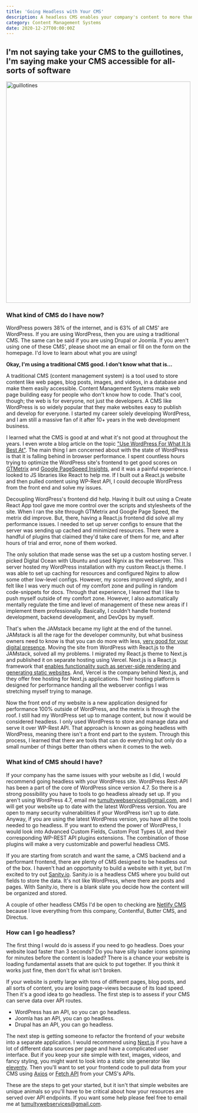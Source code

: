 ```yaml
---
title: 'Going Headless with Your CMS'
description: A headless CMS enables your company's content to more than just your website. The content can be shared across all sorts of platforms 
category: Content Management Systems
date: 2020-12-27T00:00:00Z
---
```


## I'm not saying take your CMS to the guillotines, I'm saying make your CMS accessible for all-sorts of software

<img src="/assets/images/guillotines.png" width="500" height="600" alt="guillotines" />

### What kind of CMS do I have now?

WordPress powers 38% of the internet, and is 63% of all CMS' are WordPress. If you are using WordPress, then you are using a traditional CMS. The same can be said if you are using Drupal or Joomla. If you aren't using one of these CMS', please shoot me an email or fill on the form on the homepage. I'd love to learn about what you are using! 

**Okay, I'm using a traditional CMS good. I don't know what that is...**

A traditional CMS (content management system) is a tool used to store content like web pages, blog posts, images, and videos, in a database and make them easily accessible. Content Management Systems make web page building easy for people who don't know how to code. That's cool, though; the web is for everyone, not just the developers. A CMS like WordPress is so widely popular that they make websites easy to publish and develop for everyone. I started my career solely developing WordPress, and I am still a massive fan of it after 10+ years in the web development business.

I learned what the CMS is good at and what it's not good at throughout the years. I even wrote a blog article on the topic ["Use WordPress For What It Is Best At"](/use-wordpress-for-what-it-is-best-at/). The main thing I am concerned about with the state of WordPress is that it is falling behind in browser performance. I spent countless hours trying to optimize the WordPress site's frontend to get good scores on [GTMetrix](https://gtmetrix.com) and [Google PageSpeed Insights](https://developers.google.com/speed/pagespeed/insights/), and it was a painful experience. I looked to JS libraries like React to help me. If I built out a React.js website and then pulled content using WP-Rest API, I could decouple WordPress from the front end and solve my issues. 

Decoupling WordPress's frontend did help. Having it built out using a Create React App tool gave me more control over the scripts and stylesheets of the site.  When I ran the site through GTMetrix and Google Page Speed, the metrix did improve. But, there, having a React.js frontend did solve all my performance issues.  I needed to set up server configs to ensure that the server was sending up cached and minimized resources. There were a handful of plugins that claimed they'd take care of them for me, and after hours of trial and error, none of them worked. 

The only solution that made sense was the set up a custom hosting server. I picked Digital Ocean with Ubuntu and used Ngnix as the webserver. This server hosted my WordPress installation with my custom React.js theme. I was able to set up caching for resources and configured Nginx to allow some other low-level configs. However, my scores improved slightly, and I felt like I was very much out of my comfort zone and pulling in random code-snippets for docs. Through that experience, I learned that I like to push myself outside of my comfort zone. However, I also automatically mentally regulate the time and level of management of these new areas if I implement them professionally. Basically, I couldn't handle frontend development, backend development, and DevOps by myself.

That's when the JAMstack became my light at the end of the tunnel. JAMstack is all the rage for the developer community, but what business owners need to know is that you can do more with less, [very good for your digital presence](/we-are-a-jamstack-shop). Moving the site from WordPress with React.js to the JAMstack, solved all my problems.  I migrated my React.js theme to Next.js and published it on separate hosting using Vercel. Next.js is a React.js framework that [enables functionality such as server-side rendering and generating static websites](https://nextjs.org). And, Vercel is the company behind Next.js, and they offer free hosting for Next.js applications. Their hosting platform is designed for performance handing all the webserver configs I was stretching myself trying to manage. 

Now the front end of my website is a new application designed for performance 100% outside of WordPress, and the metrix is through the roof. I still had my WordPress set up to manage content, but now it would be considered headless. I only used WordPress to store and manage data and serve it over WP-Rest API. That approach is known as going headless with WordPress, meaning there isn't a front end part to the system.  Through this process, I learned that there are tools that can do everything but only do a small number of things better than others when it comes to the web. 

### What kind of CMS should I have? 

If your company has the same issues with your website as I did, I would recommend going headless with your WordPress site. WordPress Rest-API has been a part of the core of WordPress since version 4.7. So there is a strong possibility you have to tools to go headless already set up. If you aren't using WordPress 4.7, email me tumultywebservices@gmail.com, and I will get your website up to date with the latest WordPress version. You are open to many security vulnerabilities if your WordPress isn't up to date. Anyway, if you are using the latest WordPress version, you have all the tools needed to go headless. If you want to extend the power of WordPress, I would look into Advanced Custom Fields, Custom Post Types UI, and their corresponding WP-REST API plugins extensions. The combination of those plugins will make a very customizable and powerful headless CMS. 

If you are starting from scratch and want the same, a CMS backend and a performant frontend, there are plenty of CMS designed to be headless out of the box. I haven't had an opportunity to build a website with it yet, but I'm excited to try out [Sanity.io](https://sanity.io). Sanity.io is a headless CMS where you build out fields to store the data. It's not like WordPress, where there are posts and pages. With Sanity.io, there is a blank slate you decide how the content will be organized and stored. 

A couple of other headless CMSs I'd be open to checking are [Netlify CMS](https://www.netlifycms.org/) because I love everything from this company, Contentful, Butter CMS, and Directus.

### How can I go headless?

The first thing I would do is assess if you need to go headless. Does your website load faster than 3 seconds? Do you have silly loader icons spinning for minutes before the content is loaded? There is a chance your website is loading fundamental assets that are quick to put together. If you think it works just fine, then don't fix what isn't broken. 

If your website is pretty large with tons of different pages, blog posts, and all sorts of content, you are losing page-views because of its load speed. Then it's a good idea to go headless. The first step is to assess if your CMS can serve data over API routes.

* WordPress has an API, so you can go headless.
* Joomla has an API, you can go headless.
* Drupal has an API, you can go headless.

The next step is getting someone to refactor the frontend of your website into a separate application. I would recommend using [Next.js](https://nextjs.org) if you have a lot of different data sources per page and have a complicated user interface. But if you keep your site simple with text, images, videos, and fancy styling, you might want to look into a static site generator like [eleventy](https://www.11ty.dev/). Then you'll want to set your frontend code to pull data from your CMS using [Axios](https://www.npmjs.com/package/axios) or [Fetch API](https://developer.mozilla.org/en-US/docs/Web/API/Fetch_API) from your CMS's APIs. 

These are the steps to get your started, but it isn't that simple websites are unique animals so you'll have to be critical about how your resources are served over API endpoints. If you want some help please feel free to email me at tumultywebservices@gmail.com. 

